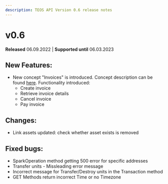 ```yaml
---
description: TEOS API Version 0.6 release notes
---
```


# v0.6

**Released** 06.09.2022 | **Supported until** 06.03.2023

## New Features:

* New concept "Invoices" is introduced. Concept description can be found [here](../using-the-teos-api/concepts/invoice.md). Functionality introduced:
  * Create invoice
  * Retrieve invoice details
  * Cancel invoice
  * Pay invoice

## Changes:

* Link assets updated: check whether asset exists is removed

## Fixed bugs:

* SparkOperation method getting 500 error for specific addresses
* Transfer units - Missleading error message
* Incorrect message for Transfer/Destroy units in the Transaction method
* GET Methods return incorrect Time or no Timezone
